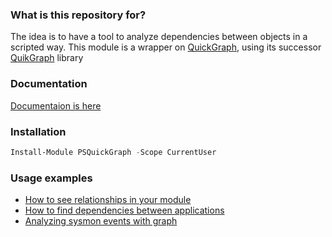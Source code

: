 ### What is this repository for?

The idea is to have a tool to analyze dependencies between objects in a scripted way. This module is a wrapper on [QuickGraph](), using its successor [QuikGraph](https://github.com/KeRNeLith/QuikGraph) library

### Documentation
[Documentaion is here](https://github.com/eosfor/PSGraph/wiki)

### Installation
```powershell code
Install-Module PSQuickGraph -Scope CurrentUser
```
### Usage examples

- [How to see relationships in your module](https://eosfor.github.io/2018/how-to-see-relationships-in-your-module/)
- [How to find dependencies between applications](https://eosfor.github.io/2017/how-to-find-dependencies-between-applications/)
- [Analyzing sysmon events with graph](https://eosfor.github.io/2017/analyzing-sysmon-events-with-graph/)
